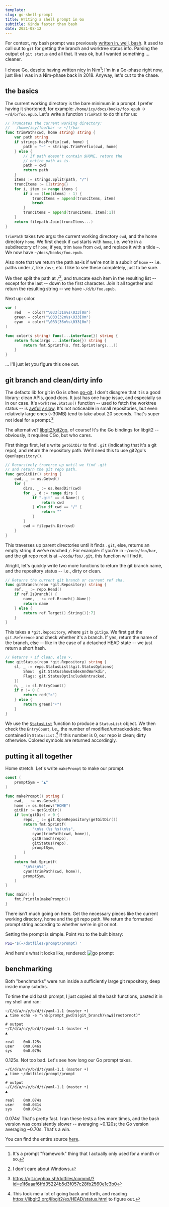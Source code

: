 ```yaml
---
template:
slug: go-shell-prompt
title: Writing a shell prompt in Go
subtitle: Kinda faster than bash
date: 2021-08-12
---
```


For context, my bash prompt was previously [written in, well,
bash](https://git.icyphox.sh/dotfiles/tree/bash/.bashrc.d/99-prompt.bash?id=d7b391845abc7e97f2b1b96c34b4b1789b2ab541).
It used to call out to `git` for getting the branch and worktree status
info. Parsing the output of `git status` and all that. It was ok, but I
wanted something ... cleaner.

I chose Go, despite having written
[nicy](https://github.com/icyphox/nicy) in Nim[^1]; I'm in a Go-phase right
now, just like I was in a Nim-phase back in 2018. Anyway, let's cut to
the chase.

[^1]: It's a prompt "framework" thing that I actually only used for a
      month or so.

## the basics

The current working directory is the bare minimum in a prompt. I prefer
having it shortened; for example: `/home/icy/docs/books/foo.epub` →
`~/d/b/foo.epub`. Let's write a function `trimPath` to do this for us:

```go
// Truncates the current working directory:
//   /home/icy/foo/bar -> ~/f/bar
func trimPath(cwd, home string) string {
	var path string
	if strings.HasPrefix(cwd, home) {
		path = "~" + strings.TrimPrefix(cwd, home)
	} else {
		// If path doesn't contain $HOME, return the
		// entire path as is.
		path = cwd
		return path
	}
	items := strings.Split(path, "/")
	truncItems := []string{}
	for i, item := range items {
		if i == (len(items) - 1) {
			truncItems = append(truncItems, item)
			break
		}
		truncItems = append(truncItems, item[:1])
	}
	return filepath.Join(truncItems...)
}
```

`trimPath` takes two args: the current working directory `cwd`, and the
home directory `home`. We first check if `cwd` starts with `home`, i.e.
we're in a subdirectory of `home`; if yes, trim `home` from `cwd`, and
replace it with a tilde `~`. We now have `~/docs/books/foo.epub`.

Also note that we return the path as-is if we're not in a subdir of
`home` -- i.e. paths under `/`, like `/usr`, etc. I like to see these
completely, just to be sure.

We then split the path at `/`[^2], and truncate each item in the
resulting list -- except for the last -- down to the first character.
Join it all together and return the resulting string -- we have
`~/d/b/foo.epub`.

[^2]: I don't care about Windows.

Next up: color.

```go
var (
	red   = color("\033[31m%s\033[0m")
	green = color("\033[32m%s\033[0m")
	cyan  = color("\033[36m%s\033[0m")
)

func color(s string) func(...interface{}) string {
	return func(args ...interface{}) string {
		return fmt.Sprintf(s, fmt.Sprint(args...))
	}
}
```
... I'll just let you figure this one out.

## git branch and clean/dirty info

The defacto lib for git in Go is often
[go-git](https://github.com/go-git/go-git). I don't disagree that it is
a good library: clean APIs, good docs. It just has one huge issue, and
especially so in our case. It's `worktree.Status()` function -- used to
fetch the worktree status -- is [awfully
slow](https://github.com/go-git/go-git/issues/327). It's not noticeable
in small repositories, but even relatively large ones (~30MB) tend to
take about 20 seconds. That's super not ideal for a prompt.[^3]

[^3]: https://git.icyphox.sh/dotfiles/commit/?id=e1f6aaaf6ffd35224b5d3f057c28fb2560e1c3b0

The alternative? [libgit2/git2go](https://github.com/libgit2/git2go), of
course! It's the Go bindings for libgit2 -- obviously, it requires CGo,
but who cares.

First things first, let's write `getGitDir` to find `.git` (indicating
that it's a git repo), and return the repository path. We'll need this
to use git2go's `OpenRepository()`.

```go
// Recursively traverse up until we find .git
// and return the git repo path.
func getGitDir() string {
	cwd, _ := os.Getwd()
	for {
		dirs, _ := os.ReadDir(cwd)
		for _, d := range dirs {
			if ".git" == d.Name() {
				return cwd
			} else if cwd == "/" {
				return ""
			}
		}
		cwd = filepath.Dir(cwd)
	}
}
```

This traverses up parent directories until it finds `.git`, else,
returns an empty string if we've reached `/`. For example: if you're in
`~/code/foo/bar`, and the git repo root is at `~/code/foo/.git`, this
function will find it.

Alright, let's quickly write two more functions to return the git branch
name, and the repository status -- i.e., dirty or clean.

```go
// Returns the current git branch or current ref sha.
func gitBranch(repo *git.Repository) string {
	ref, _ := repo.Head()
	if ref.IsBranch() {
		name, _ := ref.Branch().Name()
		return name
	} else {
		return ref.Target().String()[:7]
	}
}
```

This takes a `*git.Repository`, where `git` is `git2go`. We first get
the `git.Reference` and check whether it's a branch. If yes, return the
name of the branch, else -- like in the case of a detached HEAD state --
we just return a short hash.

```go
// Returns • if clean, else ×.
func gitStatus(repo *git.Repository) string {
	sl, _ := repo.StatusList(&git.StatusOptions{
		Show:  git.StatusShowIndexAndWorkdir,
		Flags: git.StatusOptIncludeUntracked,
	})
	n, _ := sl.EntryCount()
	if n != 0 {
		return red("×")
	} else {
		return green("•")
	}
}
```

We use the
[`StatusList`](https://godocs.io/github.com/libgit2/git2go/v31#Repository.StatusList)
function to produce a `StatusList` object. We then check the
`EntryCount`, i.e., the number of modified/untracked/etc. files
contained in `StatusList`.[^4] If this number is 0, our repo is clean;
dirty otherwise. Colored symbols are returned accordingly.

[^4]: This took me a lot of going back and forth, and reading
      https://libgit2.org/libgit2/ex/HEAD/status.html to figure out.

## putting it all together

Home stretch. Let's write `makePrompt` to make our prompt.

```go
const (
	promptSym = "▲"
)

func makePrompt() string {
	cwd, _ := os.Getwd()
	home := os.Getenv("HOME")
	gitDir := getGitDir()
	if len(gitDir) > 0 {
		repo, _ := git.OpenRepository(getGitDir())
		return fmt.Sprintf(
			"\n%s (%s %s)\n%s",
			cyan(trimPath(cwd, home)),
			gitBranch(repo),
			gitStatus(repo),
			promptSym,
		)
	}
	return fmt.Sprintf(
		"\n%s\n%s",
		cyan(trimPath(cwd, home)),
		promptSym,
	)
}

func main() {
	fmt.Println(makePrompt())
}
```

There isn't much going on here. Get the necessary pieces like the
current working directory, home and the git repo path. We return the
formatted prompt string according to whether we're in git or not.

Setting the prompt is simple. Point `PS1` to the built binary:

```bash
PS1='$(~/dotfiles/prompt/prompt) '
```

And here's what it looks like, rendered:
![go prompt](https://cdn.icyphox.sh/boh7u.png)

## benchmarking

Both "benchmarks" were run inside a sufficiently large git repository,
deep inside many subdirs.

To time the old bash prompt, I just copied all the bash functions,
pasted it in my shell and ran:

```shell
~/C/d/a/n/y/b/d/t/yaml-1.1 (master •)
▲ time echo -e "\n$(prompt_pwd)$(git_branch)\n▲$(rootornot)"

# output
~/C/d/a/n/y/b/d/t/yaml-1.1 (master •)
▲

real    0m0.125s
user    0m0.046s
sys     0m0.079s

```

0.125s. Not too bad. Let's see how long our Go prompt takes.

```shell
~/C/d/a/n/y/b/d/t/yaml-1.1 (master •)
▲ time ~/dotfiles/prompt/prompt

# output
~/C/d/a/n/y/b/d/t/yaml-1.1 (master •)
▲

real    0m0.074s
user    0m0.031s
sys     0m0.041s

```

0.074s! That's pretty fast. I ran these tests a few more times, and the
bash version was consistently slower -- averaging ~0.120s; the Go
version averaging ~0.70s. That's a win.

You can find the entire source [here](https://git.icyphox.sh/dotfiles/tree/prompt).
